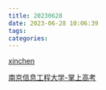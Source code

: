 ```yaml
---
title: 20230628
date: 2023-06-28 10:06:39
tags:
categories:
---
```


[xinchen](/dest/public/hybrid/xinchen/index.html)

[南京信息工程大学-掌上高考](https://www.gaokao.cn/school/166)
